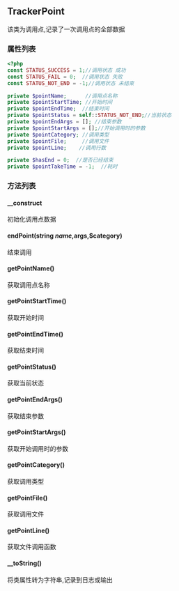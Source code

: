 ## TrackerPoint 
该类为调用点,记录了一次调用点的全部数据

### 属性列表
```php
<?php
const STATUS_SUCCESS = 1;//调用状态 成功
const STATUS_FAIL = 0;  //调用状态 失败
const STATUS_NOT_END = -1;//调用状态 未结束

private $pointName;      //调用点名称
private $pointStartTime; //开始时间
private $pointEndTime;  //结束时间
private $pointStatus = self::STATUS_NOT_END;//当前状态
private $pointEndArgs = []; //结束参数
private $pointStartArgs = [];//开始调用时的参数
private $pointCategory; //调用类型
private $pointFile;     //调用文件
private $pointLine;    //调用行数

private $hasEnd = 0;  //是否已经结束
private $pointTakeTime = -1;  //耗时
```
### 方法列表
#### __construct  
初始化调用点数据

#### endPoint(string $name,$args,$category) 
结束调用 
#### getPointName()  
获取调用点名称
#### getPointStartTime()  
获取开始时间
#### getPointEndTime()  
获取结束时间
#### getPointStatus()  
获取当前状态
#### getPointEndArgs()  
获取结束参数
#### getPointStartArgs()  
获取开始调用时的参数
#### getPointCategory()  
获取调用类型
#### getPointFile()  
获取调用文件
#### getPointLine()  
获取文件调用函数
#### __toString()  
将类属性转为字符串,记录到日志或输出
